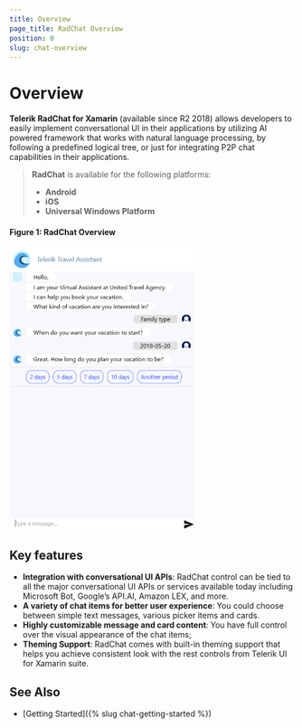 ```yaml
---
title: Overview
page_title: RadChat Overview
position: 0
slug: chat-overview
---
```


# Overview #

**Telerik RadChat for Xamarin** (available since R2 2018) allows developers to easily implement conversational UI in their applications by utilizing AI powered framework that works with natural language processing, by following a predefined logical tree, or just for integrating P2P chat capabilities in their applications.

> **RadChat** is available for the following platforms:
> 
> - **Android**
> - **iOS**
> - **Universal Windows Platform**

#### Figure 1: RadChat Overview

![Chat Overview](images/chat_overview.png)

## Key features

* **Integration with conversational UI APIs**: RadChat control can be tied to all the major conversational UI APIs or services available today including Microsoft Bot, Google’s API.AI, Amazon LEX, and more.
* **A variety of chat items for better user experience**: You could choose between simple text messages, various picker items and cards. 
* **Highly customizable message and card content**: You have full control over the visual appearance of the chat items;
* **Theming Support**: RadChat comes with built-in theming support that helps you achieve consistent look with the rest controls from Telerik UI for Xamarin suite.


## See Also

- [Getting Started]({% slug chat-getting-started %})